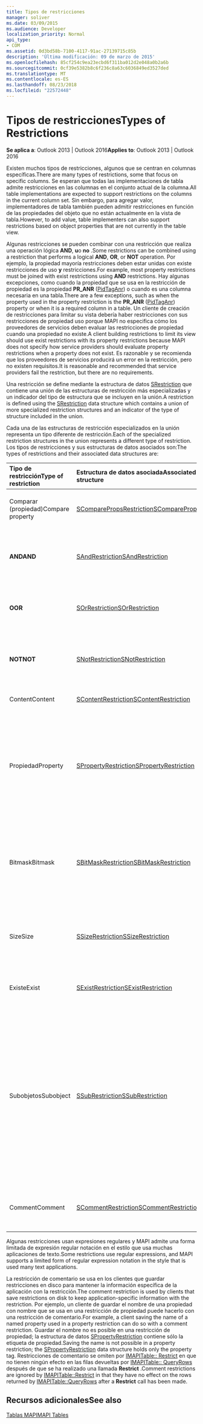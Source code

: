 ```yaml
---
title: Tipos de restricciones
manager: soliver
ms.date: 03/09/2015
ms.audience: Developer
localization_priority: Normal
api_type:
- COM
ms.assetid: 0d3bd58b-7100-4117-91ac-27139715c85b
description: 'Última modificación: 09 de marzo de 2015'
ms.openlocfilehash: 85cf254c9ea23ecbd6f311ba012d2e048a0b2a6b
ms.sourcegitcommit: 0cf39e5382b8c6f236c8a63c6036849ed3527ded
ms.translationtype: MT
ms.contentlocale: es-ES
ms.lasthandoff: 08/23/2018
ms.locfileid: "22572448"
---
```

# <a name="types-of-restrictions"></a><span data-ttu-id="ca286-103">Tipos de restricciones</span><span class="sxs-lookup"><span data-stu-id="ca286-103">Types of Restrictions</span></span>

  
  
<span data-ttu-id="ca286-104">**Se aplica a**: Outlook 2013 | Outlook 2016</span><span class="sxs-lookup"><span data-stu-id="ca286-104">**Applies to**: Outlook 2013 | Outlook 2016</span></span> 
  
<span data-ttu-id="ca286-105">Existen muchos tipos de restricciones, algunos que se centran en columnas específicas.</span><span class="sxs-lookup"><span data-stu-id="ca286-105">There are many types of restrictions, some that focus on specific columns.</span></span> <span data-ttu-id="ca286-106">Se esperan que todas las implementaciones de tabla admite restricciones en las columnas en el conjunto actual de la columna.</span><span class="sxs-lookup"><span data-stu-id="ca286-106">All table implementations are expected to support restrictions on the columns in the current column set.</span></span> <span data-ttu-id="ca286-107">Sin embargo, para agregar valor, implementadores de tabla también pueden admitir restricciones en función de las propiedades del objeto que no están actualmente en la vista de tabla.</span><span class="sxs-lookup"><span data-stu-id="ca286-107">However, to add value, table implementers can also support restrictions based on object properties that are not currently in the table view.</span></span>
  
<span data-ttu-id="ca286-108">Algunas restricciones se pueden combinar con una restricción que realiza una operación lógica **AND**, **u**o **no** .</span><span class="sxs-lookup"><span data-stu-id="ca286-108">Some restrictions can be combined using a restriction that performs a logical **AND**, **OR**, or **NOT** operation.</span></span> <span data-ttu-id="ca286-109">Por ejemplo, la propiedad mayoría restricciones deben estar unidas con existe restricciones de uso **y** restricciones.</span><span class="sxs-lookup"><span data-stu-id="ca286-109">For example, most property restrictions must be joined with exist restrictions using **AND** restrictions.</span></span> <span data-ttu-id="ca286-110">Hay algunas excepciones, como cuando la propiedad que se usa en la restricción de propiedad es la propiedad **PR_ANR** ([PidTagAnr](pidtaganr-canonical-property.md)) o cuando es una columna necesaria en una tabla.</span><span class="sxs-lookup"><span data-stu-id="ca286-110">There are a few exceptions, such as when the property used in the property restriction is the **PR_ANR** ([PidTagAnr](pidtaganr-canonical-property.md)) property or when it is a required column in a table.</span></span> <span data-ttu-id="ca286-111">Un cliente de creación de restricciones para limitar su vista debería haber restricciones con sus restricciones de propiedad uso porque MAPI no especifica cómo los proveedores de servicios deben evaluar las restricciones de propiedad cuando una propiedad no existe.</span><span class="sxs-lookup"><span data-stu-id="ca286-111">A client building restrictions to limit its view should use exist restrictions with its property restrictions because MAPI does not specify how service providers should evaluate property restrictions when a property does not exist.</span></span> <span data-ttu-id="ca286-112">Es razonable y se recomienda que los proveedores de servicios producirá un error en la restricción, pero no existen requisitos.</span><span class="sxs-lookup"><span data-stu-id="ca286-112">It is reasonable and recommended that service providers fail the restriction, but there are no requirements.</span></span> 
  
<span data-ttu-id="ca286-113">Una restricción se define mediante la estructura de datos [SRestriction](srestriction.md) que contiene una unión de las estructuras de restricción más especializadas y un indicador del tipo de estructura que se incluyen en la unión.</span><span class="sxs-lookup"><span data-stu-id="ca286-113">A restriction is defined using the [SRestriction](srestriction.md) data structure which contains a union of more specialized restriction structures and an indicator of the type of structure included in the union.</span></span> 
  
<span data-ttu-id="ca286-114">Cada una de las estructuras de restricción especializados en la unión representa un tipo diferente de restricción.</span><span class="sxs-lookup"><span data-stu-id="ca286-114">Each of the specialized restriction structures in the union represents a different type of restriction.</span></span> <span data-ttu-id="ca286-115">Los tipos de restricciones y sus estructuras de datos asociados son:</span><span class="sxs-lookup"><span data-stu-id="ca286-115">The types of restrictions and their associated data structures are:</span></span>
  
|<span data-ttu-id="ca286-116">**Tipo de restricción**</span><span class="sxs-lookup"><span data-stu-id="ca286-116">**Type of restriction**</span></span>|<span data-ttu-id="ca286-117">**Estructura de datos asociada**</span><span class="sxs-lookup"><span data-stu-id="ca286-117">**Associated data structure**</span></span>|<span data-ttu-id="ca286-118">**Descripción**</span><span class="sxs-lookup"><span data-stu-id="ca286-118">**Description**</span></span>|
|:-----|:-----|:-----|
|<span data-ttu-id="ca286-119">Comparar (propiedad)</span><span class="sxs-lookup"><span data-stu-id="ca286-119">Compare property</span></span>  <br/> |[<span data-ttu-id="ca286-120">SComparePropsRestriction</span><span class="sxs-lookup"><span data-stu-id="ca286-120">SComparePropsRestriction</span></span>](scomparepropsrestriction.md) <br/> |<span data-ttu-id="ca286-121">Compara dos propiedades del mismo tipo.</span><span class="sxs-lookup"><span data-stu-id="ca286-121">Compares two properties of the same type.</span></span>  <br/> |
|<span data-ttu-id="ca286-122">**AND**</span><span class="sxs-lookup"><span data-stu-id="ca286-122">**AND**</span></span> <br/> |[<span data-ttu-id="ca286-123">SAndRestriction</span><span class="sxs-lookup"><span data-stu-id="ca286-123">SAndRestriction</span></span>](sandrestriction.md) <br/> |<span data-ttu-id="ca286-124">Realiza una operación **AND** lógica en dos o más restricciones.</span><span class="sxs-lookup"><span data-stu-id="ca286-124">Performs a logical **AND** operation on two or more restrictions.</span></span>  <br/> |
|<span data-ttu-id="ca286-125">**O**</span><span class="sxs-lookup"><span data-stu-id="ca286-125">**OR**</span></span> <br/> |[<span data-ttu-id="ca286-126">SOrRestriction</span><span class="sxs-lookup"><span data-stu-id="ca286-126">SOrRestriction</span></span>](sorrestriction.md) <br/> |<span data-ttu-id="ca286-127">Realiza una operación **OR** lógica en dos o más restricciones.</span><span class="sxs-lookup"><span data-stu-id="ca286-127">Performs a logical **OR** operation on two or more restrictions.</span></span>  <br/> |
|<span data-ttu-id="ca286-128">**NOT**</span><span class="sxs-lookup"><span data-stu-id="ca286-128">**NOT**</span></span> <br/> |[<span data-ttu-id="ca286-129">SNotRestriction</span><span class="sxs-lookup"><span data-stu-id="ca286-129">SNotRestriction</span></span>](snotrestriction.md) <br/> |<span data-ttu-id="ca286-130">Realiza una operación **NOT** lógica en dos o más restricciones.</span><span class="sxs-lookup"><span data-stu-id="ca286-130">Performs a logical **NOT** operation on two or more restrictions.</span></span>  <br/> |
|<span data-ttu-id="ca286-131">Content</span><span class="sxs-lookup"><span data-stu-id="ca286-131">Content</span></span>  <br/> |[<span data-ttu-id="ca286-132">SContentRestriction</span><span class="sxs-lookup"><span data-stu-id="ca286-132">SContentRestriction</span></span>](scontentrestriction.md) <br/> |<span data-ttu-id="ca286-133">Busca datos especificado.</span><span class="sxs-lookup"><span data-stu-id="ca286-133">Locates specified data.</span></span>  <br/> |
|<span data-ttu-id="ca286-134">Propiedad</span><span class="sxs-lookup"><span data-stu-id="ca286-134">Property</span></span>  <br/> |[<span data-ttu-id="ca286-135">SPropertyRestriction</span><span class="sxs-lookup"><span data-stu-id="ca286-135">SPropertyRestriction</span></span>](spropertyrestriction.md) <br/> |<span data-ttu-id="ca286-136">Especifica un valor de esa propiedad como criterios de coincidencia.</span><span class="sxs-lookup"><span data-stu-id="ca286-136">Specifies a particular property value as criteria for matching.</span></span> <span data-ttu-id="ca286-137">Puede utilizarse, por ejemplo, para buscar un determinado tipo de datos adjuntos.</span><span class="sxs-lookup"><span data-stu-id="ca286-137">Can be used, for example, to search for a particular type of attachment.</span></span>  <br/> |
|<span data-ttu-id="ca286-138">Bitmask</span><span class="sxs-lookup"><span data-stu-id="ca286-138">Bitmask</span></span>  <br/> |[<span data-ttu-id="ca286-139">SBitMaskRestriction</span><span class="sxs-lookup"><span data-stu-id="ca286-139">SBitMaskRestriction</span></span>](sbitmaskrestriction.md) <br/> |<span data-ttu-id="ca286-140">Se aplica una máscara de bits para una propiedad PT_LONG, normalmente para determinar si se establecen indicadores determinados.</span><span class="sxs-lookup"><span data-stu-id="ca286-140">Applies a bitmask to a PT_LONG property, typically to determine whether particular flags are set.</span></span>  <br/> |
|<span data-ttu-id="ca286-141">Size</span><span class="sxs-lookup"><span data-stu-id="ca286-141">Size</span></span>  <br/> |[<span data-ttu-id="ca286-142">SSizeRestriction</span><span class="sxs-lookup"><span data-stu-id="ca286-142">SSizeRestriction</span></span>](ssizerestriction.md) <br/> |<span data-ttu-id="ca286-143">Comprueba el tamaño de una propiedad mediante operadores relacionales estándar.</span><span class="sxs-lookup"><span data-stu-id="ca286-143">Tests the size of a property using standard relational operators.</span></span>  <br/> |
|<span data-ttu-id="ca286-144">Existe</span><span class="sxs-lookup"><span data-stu-id="ca286-144">Exist</span></span>  <br/> |[<span data-ttu-id="ca286-145">SExistRestriction</span><span class="sxs-lookup"><span data-stu-id="ca286-145">SExistRestriction</span></span>](sexistrestriction.md) <br/> |<span data-ttu-id="ca286-146">Comprueba si un objeto tiene un valor para una propiedad.</span><span class="sxs-lookup"><span data-stu-id="ca286-146">Tests whether an object has a value for a property.</span></span>  <br/> |
|<span data-ttu-id="ca286-147">Subobjetos</span><span class="sxs-lookup"><span data-stu-id="ca286-147">Subobject</span></span>  <br/> |[<span data-ttu-id="ca286-148">SSubRestriction</span><span class="sxs-lookup"><span data-stu-id="ca286-148">SSubRestriction</span></span>](ssubrestriction.md) <br/> |<span data-ttu-id="ca286-149">Se usa para buscar a través de subobjetos u objetos que no se pueden tener acceso con un identificador de entrada, como los destinatarios y los datos adjuntos.</span><span class="sxs-lookup"><span data-stu-id="ca286-149">Used for searching through subobjects, or objects that cannot be accessed with an entry identifier, such as recipients and attachments.</span></span> <span data-ttu-id="ca286-150">Puede utilizarse, por ejemplo, para buscar los mensajes de un destinatario concreto.</span><span class="sxs-lookup"><span data-stu-id="ca286-150">Can be used, for example, to look for messages for a particular recipient.</span></span>  <br/> |
|<span data-ttu-id="ca286-151">Comment</span><span class="sxs-lookup"><span data-stu-id="ca286-151">Comment</span></span>  <br/> |[<span data-ttu-id="ca286-152">SCommentRestriction</span><span class="sxs-lookup"><span data-stu-id="ca286-152">SCommentRestriction</span></span>](scommentrestriction.md) <br/> |<span data-ttu-id="ca286-153">Asocia un objeto a un conjunto de propiedades con nombre.</span><span class="sxs-lookup"><span data-stu-id="ca286-153">Associates an object with a set of named properties.</span></span>  <br/> |
   
<span data-ttu-id="ca286-154">Algunas restricciones usan expresiones regulares y MAPI admite una forma limitada de expresión regular notación en el estilo que usa muchas aplicaciones de texto.</span><span class="sxs-lookup"><span data-stu-id="ca286-154">Some restrictions use regular expressions, and MAPI supports a limited form of regular expression notation in the style that is used many text applications.</span></span>
  
<span data-ttu-id="ca286-155">La restricción de comentario se usa en los clientes que guardar restricciones en disco para mantener la información específica de la aplicación con la restricción.</span><span class="sxs-lookup"><span data-stu-id="ca286-155">The comment restriction is used by clients that save restrictions on disk to keep application-specific information with the restriction.</span></span> <span data-ttu-id="ca286-156">Por ejemplo, un cliente de guardar el nombre de una propiedad con nombre que se usa en una restricción de propiedad puede hacerlo con una restricción de comentario.</span><span class="sxs-lookup"><span data-stu-id="ca286-156">For example, a client saving the name of a named property used in a property restriction can do so with a comment restriction.</span></span> <span data-ttu-id="ca286-157">Guardar el nombre no es posible en una restricción de propiedad; la estructura de datos [SPropertyRestriction](spropertyrestriction.md) contiene sólo la etiqueta de propiedad.</span><span class="sxs-lookup"><span data-stu-id="ca286-157">Saving the name is not possible in a property restriction; the [SPropertyRestriction](spropertyrestriction.md) data structure holds only the property tag.</span></span> <span data-ttu-id="ca286-158">Restricciones de comentario se omiten por [IMAPITable:: Restrict](imapitable-restrict.md) en que no tienen ningún efecto en las filas devueltas por [IMAPITable:: QueryRows](imapitable-queryrows.md) después de que se ha realizado una llamada **Restrict** .</span><span class="sxs-lookup"><span data-stu-id="ca286-158">Comment restrictions are ignored by [IMAPITable::Restrict](imapitable-restrict.md) in that they have no effect on the rows returned by [IMAPITable::QueryRows](imapitable-queryrows.md) after a **Restrict** call has been made.</span></span> 
  
## <a name="see-also"></a><span data-ttu-id="ca286-159">Recursos adicionales</span><span class="sxs-lookup"><span data-stu-id="ca286-159">See also</span></span>



[<span data-ttu-id="ca286-160">Tablas MAPI</span><span class="sxs-lookup"><span data-stu-id="ca286-160">MAPI Tables</span></span>](mapi-tables.md)

